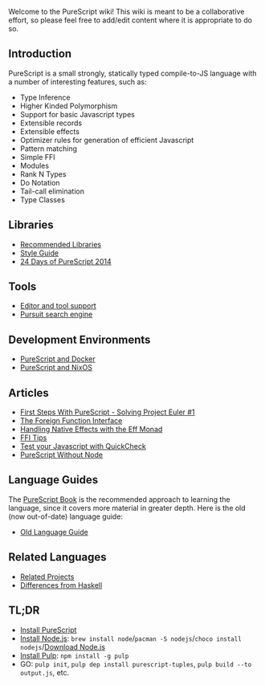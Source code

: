 Welcome to the PureScript wiki! This wiki is meant to be a collaborative effort, so please feel free to add/edit content where it is appropriate to do so.

## Introduction

PureScript is a small strongly, statically typed compile-to-JS language with a number of interesting features, such as:

- Type Inference
- Higher Kinded Polymorphism
- Support for basic Javascript types
- Extensible records
- Extensible effects
- Optimizer rules for generation of efficient Javascript
- Pattern matching
- Simple FFI
- Modules
- Rank N Types
- Do Notation
- Tail-call elimination
- Type Classes

## Libraries

- [Recommended Libraries](https://github.com/purescript/purescript/wiki/Recommended-Libraries)
- [Style Guide](https://github.com/purescript/purescript/wiki/Style-Guide)
- [24 Days of PureScript 2014](https://gist.github.com/paf31/8e9177b20ee920480fbc)

## Tools

- [Editor and tool support](https://github.com/purescript/purescript/wiki/Editor-and-tool-support)
- [Pursuit search engine](http://pursuit.purescript.org)

## Development Environments

- [PureScript and Docker](https://github.com/purescript/purescript/wiki/PureScript-and-Docker)
- [PureScript and NixOS](https://pr06lefs.wordpress.com/2015/01/11/get-started-with-purescript-on-nixos/)

## Articles

- [First Steps With PureScript - Solving Project Euler #1](http://www.purescript.org/learn/getting-started/)
- [The Foreign Function Interface](http://www.purescript.org/learn/ffi/)
- [Handling Native Effects with the Eff Monad](http://www.purescript.org/learn/eff/)
- [FFI Tips](https://github.com/purescript/purescript/wiki/FFI-tips)
- [Test your Javascript with QuickCheck](http://www.purescript.org/learn/quickcheck/)
- [PureScript Without Node](https://github.com/purescript/purescript/wiki/PureScript-Without-Node)

## Language Guides

The [PureScript Book](https://leanpub.com/purescript/read) is the recommended approach to learning the language, since it covers more material in greater depth. Here is the old (now out-of-date) language guide:

- [Old Language Guide](https://github.com/purescript/purescript/wiki/Old-Language-Guide)

## Related Languages

- [Related Projects](https://github.com/purescript/purescript/wiki/Related-Projects)
- [Differences from Haskell](https://github.com/purescript/purescript/wiki/Differences-from-Haskell)

## TL;DR
* [Install PureScript](http://www.purescript.org/download/)
* [Install Node.js](https://nodejs.org/): `brew install node`/`pacman -S nodejs`/`choco install nodejs`/[Download Node.js](https://nodejs.org/)
* [Install Pulp](https://github.com/bodil/pulp): `npm install -g pulp`
* GO: `pulp init`, `pulp dep install purescript-tuples`, `pulp build --to output.js`, etc.
